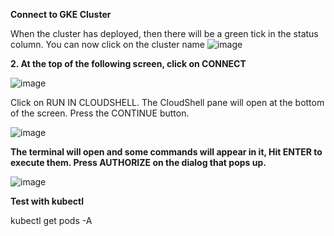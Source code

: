 **Connect to GKE Cluster**


When the cluster has deployed, then there will be a green tick in the status column. You can now click on the cluster name
![image](https://github.com/user-attachments/assets/308c1edb-05d6-4b5c-a47e-ab021344b1e9)




**2. At the top of the following screen, click on CONNECT**


![image](https://github.com/user-attachments/assets/cc308bab-4669-43bb-a97c-876539360bab)


Click on RUN IN CLOUDSHELL. The CloudShell pane will open at the bottom of the screen. Press the CONTINUE button.



![image](https://github.com/user-attachments/assets/ab9dd5f8-dc1d-47a9-bf40-d6c164e995ce)


**The terminal will open and some commands will appear in it, Hit ENTER to execute them. Press AUTHORIZE on the dialog that pops up.**

![image](https://github.com/user-attachments/assets/cf9cfd6c-44be-4d93-ae23-0fc457e62ab0)


**Test with kubectl**


kubectl get pods -A

